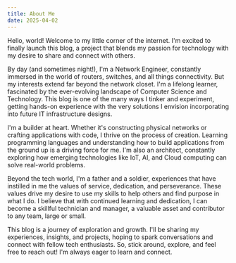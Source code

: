 ```yaml
---
title: About Me
date: 2025-04-02
---
```

Hello, world!  Welcome to my little corner of the internet. I'm excited to finally launch this blog, a project that blends my passion for technology with my desire to share and connect with others.

By day (and sometimes night!), I'm a Network Engineer, constantly immersed in the world of routers, switches, and all things connectivity.  But my interests extend far beyond the network closet. I'm a lifelong learner, fascinated by the ever-evolving landscape of Computer Science and Technology.  This blog is one of the many ways I tinker and experiment, getting hands-on experience with the very solutions I envision incorporating into future IT infrastructure designs.

I'm a builder at heart.  Whether it's constructing physical networks or crafting applications with code, I thrive on the process of creation.  Learning programming languages and understanding how to build applications from the ground up is a driving force for me. I'm also an architect, constantly exploring how emerging technologies like IoT, AI, and Cloud computing can solve real-world problems.

Beyond the tech world, I'm a father and a soldier, experiences that have instilled in me the values of service, dedication, and perseverance.  These values drive my desire to use my skills to help others and find purpose in what I do.  I believe that with continued learning and dedication, I can become a skillful technician and manager, a valuable asset and contributor to any team, large or small.

This blog is a journey of exploration and growth.  I'll be sharing my experiences, insights, and projects, hoping to spark conversations and connect with fellow tech enthusiasts.  So, stick around, explore, and feel free to reach out!  I'm always eager to learn and connect.
